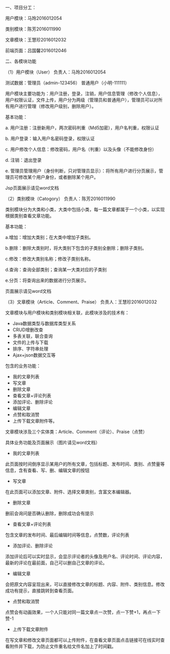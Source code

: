 一、项目分工：

用户模块：马玲2016012054

类别模块：陈芳2016011990

文章模块：王慧珍2016012032

前端页面：吕国馨2016012046




二、各模块功能

（1）用户模块（User） 负责人：马玲2016012054

测试数据：管理员（admin-123456） 普通用户（小明-111111）

  用户模块主要功能为：用户注册，登录，注销，用户信息管理（修改个人信息），用户权限认证，文件上传，用户分为两级（管理员和普通用户），管理员可以对所有用户进行管理（修改用户级别，删除用户）。
  
基本功能：

a.	用户注册：注册新用户，两次密码判重（Md5加密），用户名判重，权限认证

b.	用户登录：输入用户名密码登录，权限认证

c.	用户修改个人信息：修改密码，用户名（判重）以及头像（不能修改身份）

d.	注销：退出登录

e.	管理员管理用户（身份判断，只对管理员显示）：将所有用户进行分页展示，管理员可修改某个用户身份，或者删除某个用户。

Jsp页面展示请见word文档



（2）类别模块（Catogory） 负责人：陈芳2016011990

类别模块分为大类和小类，大类中包括小类，每一篇文章都属于一个小类，以实现根据类别查看文章功能。

 基本功能：
 
a.增加：增加大类别；在大类中增加子类别。

b.删除：删除大类别时，将大类别下包含的子类别全删除；删除子类别。

c.修改：修改大类别名称；修改子类别名称。

d.查询：查询全部类别；查询某一大类对应的子类别

e.分页：将查询出来的数据进行分页展示。

页面展示请见word文档



（3）文章模块（Article、Comment、Praise） 负责人：王慧珍2016012032

文章模块与用户模块和类别模块相关联，此模块涉及的技术有：
-	Java数据类型与数据库类型关系
-	CRUD增删改查
-	多表关联，联合查询
-	文件的上传与下载
-	排序、字符串处理
-	Ajax+json数据交互等

包含的业务功能：
-	我的文章列表
-	写文章
-	删除文章
-	查看文章+评论列表
-	添加评论、删除评论
-	编辑文章
-	点赞和取消赞
-	上传下载文章附件等。

文章模块涉及三个实体类：Article、Comment（评论）、Praise（点赞）

具体业务功能及页面展示（图片请见word文档）
 -	我的文章列表
 
此页面按时间倒序显示某用户的所有文章，包括标题、发布时间、类别、点赞量等信息，含有查看、写、删、编辑文章的按钮
 -	写文章
 
在此页面可以添加文章、附件、选择文章类别，含富文本编辑器。
 -	删除文章
 
删前会询问是否确认删除，删除成功会有提示 
 -	查看文章+评论列表
 
包含文章的发布时间、最后编辑时间等信息，点赞数，评论列表
 -	添加评论、删除评论
 
添加评论后可以实时显示，会显示评论者的头像及用户名、评论时间、评论内容，最新的评论在最前面，自己可以删自己文章的评论。
 -	编辑文章
 
会把原文内容呈现出来，可以直接修改文章的标题、内容、附件、类别信息。修改成功有提示，直接跳转到查看页面。
 -	点赞和取消赞
 
点赞会有动画效果，一个人只能对同一篇文章点一次赞，点一下赞+1，再点一下赞-1
 -	上传下载文章附件
 
在写文章和修改文章页面都可以上传附件，在查看文章页面点击链接可在线实时查看附件并下载，为防止文件重名给文件名加上了时间戳。
 
 

 




